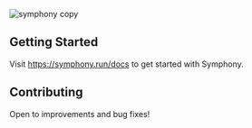 ![symphony copy](https://github.com/symphony-hq/symphony/assets/17938322/b147e627-77ac-4e73-b951-e251a9b16745)

## Getting Started
Visit https://symphony.run/docs to get started with Symphony.

## Contributing
Open to improvements and bug fixes!
